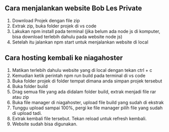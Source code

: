 ## Cara menjalankan website Bob Les Private
1. Download Projek dengan file zip
2. Extrak zip, buka folder projek di vs code
3. Lakukan npm install pada terminal (jika belum ada node js di komputer, bisa download terlebih dahulu pada website node js)
4. Setelah itu jalankan npm start untuk menjalankan website di local

## Cara hosting kembali ke niagahoster
1. Matikan terlebih dahulu website yang di local dengan tekan ctrl + c
2. Kemudian ketik perintah npm run build pada terminal di vs code
3. Buka folder projek di folder tempat dimana anda simpan projek tersebut
4. Buka folder build
5. Drag semua file yang ada didalam folder build, extrak menjadi file rar atau zip
6. Buka file manager di niagahoster, upload file build yang sudah di ekstrak
7. Tunggu upload sampai 100%, pergi ke file manager pilih file yang sudah di upload tadi.
8. Extrak kembali file tersebut. Tekan reload untuk refresh kembali.
9. Website sudah bisa digunakan.
